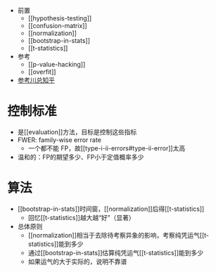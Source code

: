 - 前置
  - [[hypothesis-testing]]
  - [[confusion-matrix]]
  - [[normalization]]
  - [[bootstrap-in-stats]]
  - [[t-statistics]]
- 参考
  - [[p-value-hacking]]
  - [[overfit]]
- [参考川总知乎](https://zhuanlan.zhihu.com/p/189302345)
# 控制标准
- 是[[evaluation]]方法，目标是控制这些指标
- FWER: family-wise error rate
  - 一个都不能 FP，故[[type-i-ii-errors#type-ii-error]]太高
- 温和的：FP的期望多少、FP小于定值概率多少
# 算法
- [[bootstrap-in-stats]]时间窗，[[normalization]]后得[[t-statistics]]
  - 回忆[[t-statistics]]越大越“好”（显著）
- 总体原则
  - [[normalization]]相当于去除待考察异象的影响，考察纯凭运气[[t-statistics]]能到多少
  - 通过[[bootstrap-in-stats]]估算纯凭运气[[t-statistics]]能到多少
  - 如果运气的大于实际的，说明不靠谱